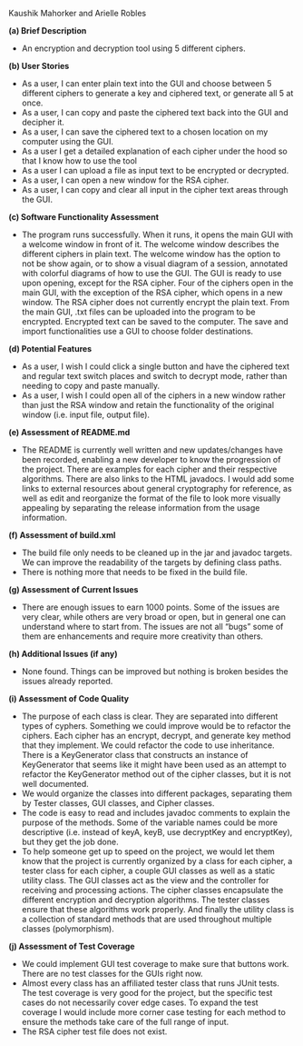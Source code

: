Kaushik Mahorker and Arielle Robles

**(a) Brief Description**  
* An encryption and decryption tool using 5 different ciphers.

**(b) User Stories**  
* As a user, I can enter plain text into the GUI and choose between 5 different ciphers to generate a key and ciphered text, or generate all 5 at once.
* As a user, I can copy and paste the ciphered text back into the GUI and decipher it.
* As a user, I can save the ciphered text to a chosen location on my computer using the GUI.
* As a user I get a detailed explanation of each cipher under the hood so that I know how to use the tool
* As a user I can upload a file as input text to be encrypted or decrypted.
* As a user, I can open a new window for the RSA cipher.
* As a user, I can copy and clear all input in the cipher text areas through the GUI.

**(c) Software Functionality Assessment**
* The program runs successfully. When it runs, it opens the main GUI with a welcome window in front of it. The welcome window describes the different ciphers in plain text. The welcome window has the option to not be show again, or to show a visual diagram of a session, annotated with colorful diagrams of how to use the GUI. The GUI is ready to use upon opening, except for the RSA cipher. Four of the ciphers open in the main GUI, with the exception of the RSA cipher, which opens in a new window. The RSA cipher does not currently encrypt the plain text. From the main GUI, .txt files can be uploaded into the program to be encrypted. Encrypted text can be saved to the computer. The save and import functionalities use a GUI to choose folder destinations.

**(d) Potential Features**
* As a user, I wish I could click a single button and have the ciphered text and regular text switch places and switch to decrypt mode, rather than needing to copy and paste manually.
* As a user, I wish I could open all of the ciphers in a new window rather than just the RSA window and retain the functionality of the original window (i.e. input file, output file).

**(e) Assessment of README.md**
* The README is currently well written and new updates/changes have been recorded, enabling a new developer to know the progression of the project. There are examples for each cipher and their respective algorithms. There are also links to the HTML javadocs. I would add some links to external resources about general cryptography for reference, as well as edit and reorganize the format of the file to look more visually appealing by separating the release information from the usage information.

**(f) Assessment of build.xml**  
* The build file only needs to be cleaned up in the jar and javadoc targets. We can improve the readability of the targets by defining class paths.
* There is nothing more that needs to be fixed in the build file.

**(g) Assessment of Current Issues**  
* There are enough issues to earn 1000 points. Some of the issues are very clear, while others are very broad or open, but in general one can understand where to start from. The issues are not all “bugs” some of them are enhancements and require more creativity than others.

**(h) Additional Issues (if any)**  
* None found. Things can be improved but nothing is broken besides the issues already reported.

**(i) Assessment of Code Quality**  
* The purpose of each class is clear. They are separated into different types of cyphers. Something we could improve would be to refactor the ciphers. Each cipher has an encrypt, decrypt, and generate key method that they implement. We could refactor the code to use inheritance. There is a KeyGenerator class that constructs an instance of KeyGenerator that seems like it might have been used as an attempt to refactor the KeyGenerator method out of the cipher classes, but it is not well documented.
* We would organize the classes into different packages, separating them by Tester classes, GUI classes, and Cipher classes.
* The code is easy to read and includes javadoc comments to explain the purpose of the methods. Some of the variable names could be more descriptive (i.e. instead of keyA, keyB, use decryptKey and encryptKey), but they get the job done.
* To help someone get up to speed on the project, we would let them know that the project is currently organized by a class for each cipher, a tester class for each cipher, a couple GUI classes as well as a static utility class. The GUI classes act as the view and the controller for receiving and processing actions. The cipher classes encapsulate the different encryption and decryption algorithms. The tester classes ensure that these algorithms work properly. And finally the utility class is a collection of standard methods that are used throughout multiple classes (polymorphism).

**(j) Assessment of Test Coverage**  
* We could implement GUI test coverage to make sure that buttons work. There are no test classes for the GUIs right now.
* Almost every class has an affiliated tester class that runs JUnit tests. The test coverage is very good for the project, but the specific test cases do not necessarily cover edge cases. To expand the test coverage I would include more corner case testing for each method to ensure the methods take care of the full range of input.
* The RSA cipher test file does not exist.
 
